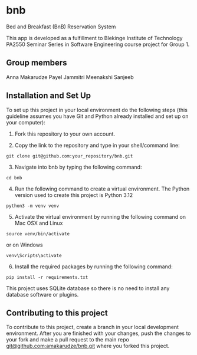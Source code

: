 # bnb
Bed and Breakfast (BnB) Reservation System

This app is developed as a fulfillment to Blekinge Institute of Technology PA2550 Seminar Series in Software 
Engineering course project for Group 1.

## Group members
Anna Makarudze
Payel
Jammitri
Meenakshi
Sanjeeb

## Installation and Set Up
To set up this project in your local environment do the following steps (this guideline assumes you have Git and Python
already installed and set up on your computer):

1. Fork this repository to your own account.

2. Copy the link to the repository and type in your shell/command line:

```git clone git@github.com:your_repository/bnb.git```

3. Navigate into bnb by typing the following command:

```cd bnb```

4. Run the following command to create a virtual environment. The Python version used to create this project is Python 
3.12

```python3 -m venv venv```

5. Activate the virtual environment by running the following command on Mac OSX and Linux

```source venv/bin/activate```

or on Windows

```venv\Scripts\activate```

6. Install the required packages by running the following command:

```pip install -r requirements.txt```

This project uses SQLite database so there is no need to install any database software or plugins.

## Contributing to this project
To contribute to this project, create a branch in your local development environment. After you are finished with your 
changes, push the changes to your fork and make a pull request to the main repo 
[git@github.com:amakarudze/bnb.git](git@github.com:amakarudze/bnb.git) where you forked this project.
